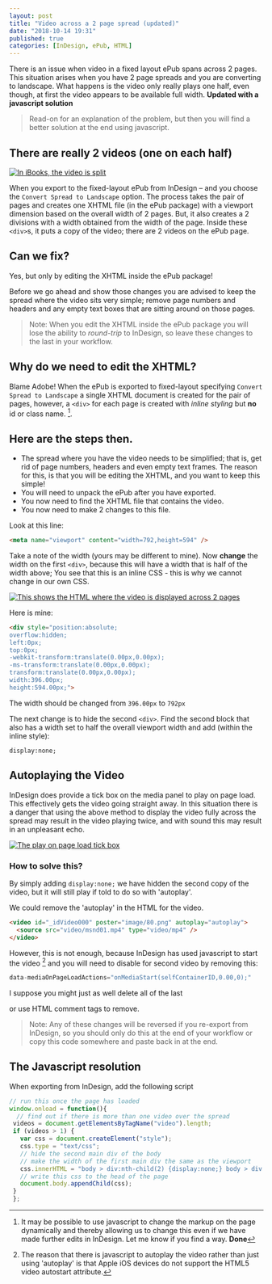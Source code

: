 ```yaml
---
layout: post
title: "Video across a 2 page spread (updated)"
date: "2018-10-14 19:31"
published: true
categories: [InDesign, ePub, HTML]
---
```

There is an issue when video in a fixed layout ePub spans across 2 pages. This situation arises when you have 2 page spreads and you are converting to landscape. What happens is the video only really plays one half, even though, at first the video appears to be available full width. **Updated with a javascript solution**

>Read-on for an explanation of the problem, but then you will find a better solution at the end using javascript.

## There are really 2 videos (one on each half)

[![In iBooks, the video is split](/images/2017/03/videoover2_broke.png)](/images/2017/03/videoover2_broke.png)

When you export to the fixed-layout ePub from InDesign – and you choose the `Convert Spread to Landscape` option. The process takes the pair of pages and creates one XHTML file (in the ePub package) with a viewport dimension based on the overall width of 2 pages. But, it also creates a 2 divisions with a width obtained from the width of the page. Inside these `<div>`s, it puts a copy of the video; there are 2 videos on the ePub page.

## Can we fix?

Yes, but only by editing the XHTML inside the ePub package!

Before we go ahead and show those changes you are advised to keep the spread where the video sits very simple; remove page numbers and headers and any empty text boxes that are sitting around on those pages.

> Note: When you edit the XHTML inside the ePub package you will lose the ability to _round-trip_ to InDesign, so leave these changes to the last in your workflow.

## Why do we need to edit the XHTML?

Blame Adobe! When the ePub is exported to fixed-layout specifying `Convert Spread to Landscape` a single XHTML document is created for the pair of pages, however, a `<div>` for each page is created with _inline styling_ but **no** id or class name. [^1].

## Here are the steps then.

- The spread where you have the video needs to be simplified; that is, get rid of page numbers, headers and even empty text frames. The reason for this, is that you will be editing the XHTML, and you want to keep this simple!
- You will need to unpack the ePub after you have exported.
- You now need to find the XHTML file that contains the video.
- You now need to make 2 changes to this file.

Look at this line:

```html
<meta name="viewport" content="width=792,height=594" />
```

Take a note of the width (yours may be different to mine). Now **change** the width on the first `<div>`, because this will have a width that is half of the width above; You see that this is an inline CSS - this is why we cannot change in our own CSS.

[![This shows the HTML where the video is displayed across 2 pages](/images/2017/03/editHTML2videos.png)](/images/2017/03/editHTML2videos.png)

Here is mine:

```html
<div style="position:absolute;
overflow:hidden;
left:0px;
top:0px;
-webkit-transform:translate(0.00px,0.00px);
-ms-transform:translate(0.00px,0.00px);
transform:translate(0.00px,0.00px);
width:396.00px;
height:594.00px;">
```

The width should be changed from `396.00px` to `792px`

The next change is to hide the second `<div>`. Find the second block that also has a width set to half the overall viewport width and add (within the inline style):

`display:none;`

## Autoplaying the Video

InDesign does provide a tick box on the media panel to play on page load. This effectively gets the video going straight away. In this situation there is a danger that using the above method to display the video fully across the spread may result in the video playing twice, and with sound this may result in an unpleasant echo.

[![The play on page load tick box](/images/2017/04/autoplayvideo.png)](/images/2017/04/autoplayvideo.png)

### How to solve this?

By simply adding `display:none;` we have hidden the second copy of the video, but it will still play if told to do so with 'autoplay'.

We could remove the 'autoplay' in the HTML for the video.

```html
<video id="_idVideo000" poster="image/80.png" autoplay="autoplay">
  <source src="video/msnd01.mp4" type="video/mp4" />
</video>
```
However, this is not enough, because InDesign has used javascript to start the video [^2] and you will need to disable for second video by removing this:

```javascript
data-mediaOnPageLoadActions="onMediaStart(selfContainerID,0.00,0);"
```

I suppose you might just as well delete all of the last <div> or use HTML comment tags to remove.

> Note: Any of these changes will be reversed if you re-export from InDesign, so you should only do this at the end of your workflow or copy this code somewhere and paste back in at the end.

## The Javascript resolution

When exporting from InDesign, add the following script

```javascript
// run this once the page has loaded
window.onload = function(){
  // find out if there is more than one video over the spread
 videos = document.getElementsByTagName("video").length;
 if (videos > 1) {
   var css = document.createElement("style");
   css.type = "text/css";
   // hide the second main div of the body
   // make the width of the first main div the same as the viewport
   css.innerHTML = "body > div:nth-child(2) {display:none;} body > div:nth-child(1) {width:732px !important;}"
   // write this css to the head of the page
   document.body.appendChild(css);
 }
 };
 ```


[^1]: It may be possible to use javascript to change the markup on the page dynamically and thereby allowing us to change this even if we have made further edits in InDesign. Let me know if you find a way. **Done**


[^2]: The reason that there is javascript to autoplay the video rather than just using 'autoplay' is that Apple iOS devices do not support the HTML5 video autostart attribute.
